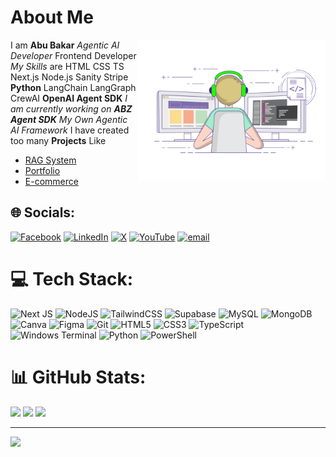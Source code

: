 # **About Me**
<img title="a title" alt="Alt text" src="/abz.gif" width="300" align="right">

I am **Abu Bakar** *Agentic AI Developer* Frontend Developer *My Skills* are HTML CSS TS Next.js Node.js Sanity Stripe  **Python** LangChain LangGraph CrewAI **OpenAI Agent SDK** *I am currently working on **ABZ Agent SDK** My Own Agentic AI Framework* I have created too many **Projects** Like  
- [RAG System](https://abubakar-rag.streamlit.app)
- [Portfolio](https://abubakar10.vercel.app)
- [E-commerce](https://abz-commerce.vercel.app)

## 🌐 Socials:
[![Facebook](https://img.shields.io/badge/Facebook-%231877F2.svg?logo=Facebook&logoColor=white)](https://www.facebook.com/abu.bakar.457860#) [![LinkedIn](https://img.shields.io/badge/LinkedIn-%230077B5.svg?logo=linkedin&logoColor=white)](https://linkedin.com/in/abubakar-bin-zohaib) [![X](https://img.shields.io/badge/X-black.svg?logo=X&logoColor=white)](https://x.com/abubakar_1415) [![YouTube](https://img.shields.io/badge/YouTube-%23FF0000.svg?logo=YouTube&logoColor=white)](https://youtube.com/@@abubakarsoftware) [![email](https://img.shields.io/badge/Email-D14836?logo=gmail&logoColor=white)](mailto:abubakarbinzohaib@gmail.com) 

# 💻 Tech Stack:
![Next JS](https://img.shields.io/badge/Next-black?style=for-the-badge&logo=next.js&logoColor=white) ![NodeJS](https://img.shields.io/badge/node.js-6DA55F?style=for-the-badge&logo=node.js&logoColor=white) ![TailwindCSS](https://img.shields.io/badge/tailwindcss-%2338B2AC.svg?style=for-the-badge&logo=tailwind-css&logoColor=white) ![Supabase](https://img.shields.io/badge/Supabase-3ECF8E?style=for-the-badge&logo=supabase&logoColor=white) ![MySQL](https://img.shields.io/badge/mysql-4479A1.svg?style=for-the-badge&logo=mysql&logoColor=white) ![MongoDB](https://img.shields.io/badge/MongoDB-%234ea94b.svg?style=for-the-badge&logo=mongodb&logoColor=white) ![Canva](https://img.shields.io/badge/Canva-%2300C4CC.svg?style=for-the-badge&logo=Canva&logoColor=white) ![Figma](https://img.shields.io/badge/figma-%23F24E1E.svg?style=for-the-badge&logo=figma&logoColor=white) ![Git](https://img.shields.io/badge/git-%23F05033.svg?style=for-the-badge&logo=git&logoColor=white) ![HTML5](https://img.shields.io/badge/html5-%23E34F26.svg?style=for-the-badge&logo=html5&logoColor=white) ![CSS3](https://img.shields.io/badge/css3-%231572B6.svg?style=for-the-badge&logo=css3&logoColor=white) ![TypeScript](https://img.shields.io/badge/typescript-%23007ACC.svg?style=for-the-badge&logo=typescript&logoColor=white) ![Windows Terminal](https://img.shields.io/badge/Windows%20Terminal-%234D4D4D.svg?style=for-the-badge&logo=windows-terminal&logoColor=white) ![Python](https://img.shields.io/badge/python-3670A0?style=for-the-badge&logo=python&logoColor=ffdd54) ![PowerShell](https://img.shields.io/badge/PowerShell-%235391FE.svg?style=for-the-badge&logo=powershell&logoColor=white)
# 📊 GitHub Stats:
![](https://github-readme-stats.vercel.app/api?username=abubakarzohaib141&theme=dark&hide_border=false&include_all_commits=false&count_private=false)
![](https://nirzak-streak-stats.vercel.app/?user=abubakarzohaib141&theme=dark&hide_border=false)
![](https://github-readme-stats.vercel.app/api/top-langs/?username=abubakarzohaib141&theme=dark&hide_border=false&include_all_commits=false&count_private=false&layout=compact)

---
[![](https://visitcount.itsvg.in/api?id=abubakarzohaib141&icon=0&color=0)](https://visitcount.itsvg.in)
